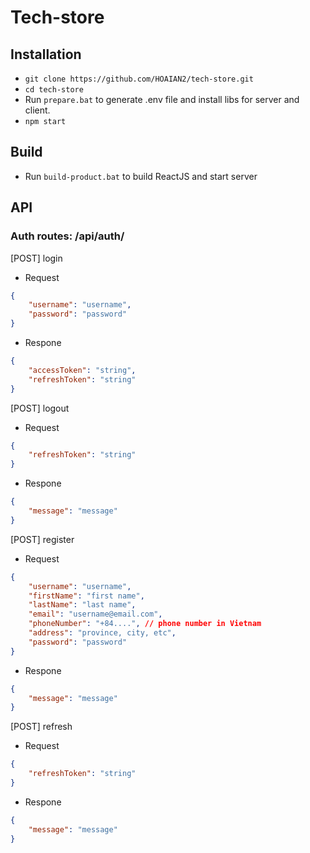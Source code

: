 # Tech-store
## Installation
* `git clone https://github.com/HOAIAN2/tech-store.git`
* `cd tech-store`
* Run `prepare.bat` to generate .env file and install libs for server and client.
* `npm start`
## Build
* Run `build-product.bat` to build ReactJS and start server
## API
### Auth routes: /api/auth/
[POST] login
* Request
```json
{
    "username": "username",
    "password": "password"
}
```
* Respone
```json
{
    "accessToken": "string",
    "refreshToken": "string"
}
```
[POST] logout
* Request
```json
{
    "refreshToken": "string"
}
```
* Respone
```json
{
    "message": "message"
}
```
[POST] register
* Request
```json
{
    "username": "username",
    "firstName": "first name",
    "lastName": "last name",
    "email": "username@email.com",
    "phoneNumber": "+84....", // phone number in Vietnam
    "address": "province, city, etc",
    "password": "password"
}
```
* Respone
```json
{
    "message": "message"
}
```
[POST] refresh
* Request
```json
{
    "refreshToken": "string"
}
```
* Respone
```json
{
    "message": "message"
}
```